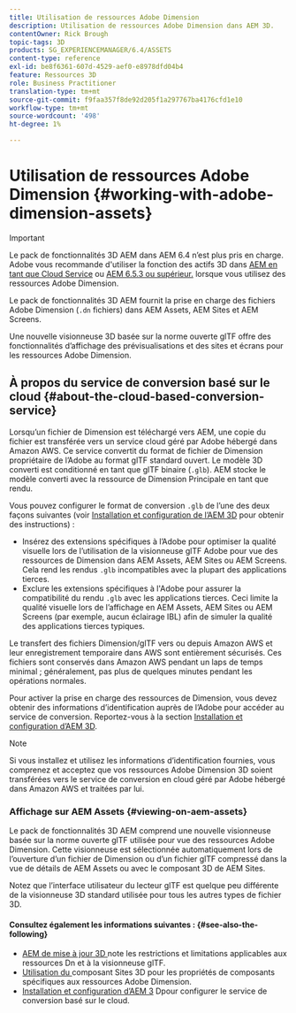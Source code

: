 ```yaml
---
title: Utilisation de ressources Adobe Dimension
description: Utilisation de ressources Adobe Dimension dans AEM 3D.
contentOwner: Rick Brough
topic-tags: 3D
products: SG_EXPERIENCEMANAGER/6.4/ASSETS
content-type: reference
exl-id: be8f6361-607d-4529-aef0-e8978dfd04b4
feature: Ressources 3D
role: Business Practitioner
translation-type: tm+mt
source-git-commit: f9faa357f8de92d205f1a297767ba4176cfd1e10
workflow-type: tm+mt
source-wordcount: '498'
ht-degree: 1%

---
```


# Utilisation de ressources Adobe Dimension {#working-with-adobe-dimension-assets}

>[!IMPORTANT]
>
>Le pack de fonctionnalités 3D AEM dans AEM 6.4 n’est plus pris en charge. Adobe vous recommande d&#39;utiliser la fonction des actifs 3D dans [AEM en tant que Cloud Service](https://experienceleague.adobe.com/docs/experience-manager-cloud-service/assets/dynamicmedia/assets-3d.html#dynamicmedia) ou [AEM 6.5.3 ou supérieur.](https://experienceleague.adobe.com/docs/experience-manager-65/assets/dynamic/assets-3d.html#dynamic) lorsque vous utilisez des ressources Adobe Dimension.

Le pack de fonctionnalités 3D AEM fournit la prise en charge des fichiers Adobe Dimension (`.dn` fichiers) dans AEM Assets, AEM Sites et AEM Screens.

Une nouvelle visionneuse 3D basée sur la norme ouverte glTF offre des fonctionnalités d’affichage des prévisualisations et des sites et écrans pour les ressources Adobe Dimension.

## À propos du service de conversion basé sur le cloud {#about-the-cloud-based-conversion-service}

Lorsqu’un fichier de Dimension est téléchargé vers AEM, une copie du fichier est transférée vers un service cloud géré par Adobe hébergé dans Amazon AWS. Ce service convertit du format de fichier de Dimension propriétaire de l’Adobe au format glTF standard ouvert. Le modèle 3D converti est conditionné en tant que glTF binaire (`.glb`). AEM stocke le modèle converti avec la ressource de Dimension Principale en tant que rendu.

Vous pouvez configurer le format de conversion `.glb` de l’une des deux façons suivantes (voir [Installation et configuration de l’AEM 3D](install-config-3d.md) pour obtenir des instructions) :

* Insérez des extensions spécifiques à l’Adobe pour optimiser la qualité visuelle lors de l’utilisation de la visionneuse glTF Adobe pour vue des ressources de Dimension dans AEM Assets, AEM Sites ou AEM Screens. Cela rend les rendus `.glb` incompatibles avec la plupart des applications tierces.
* Exclure les extensions spécifiques à l&#39;Adobe pour assurer la compatibilité du rendu `.glb` avec les applications tierces. Ceci limite la qualité visuelle lors de l’affichage en AEM Assets, AEM Sites ou AEM Screens (par exemple, aucun éclairage IBL) afin de simuler la qualité des applications tierces typiques.

Le transfert des fichiers Dimension/glTF vers ou depuis Amazon AWS et leur enregistrement temporaire dans AWS sont entièrement sécurisés. Ces fichiers sont conservés dans Amazon AWS pendant un laps de temps minimal ; généralement, pas plus de quelques minutes pendant les opérations normales.

Pour activer la prise en charge des ressources de Dimension, vous devez obtenir des informations d’identification auprès de l’Adobe pour accéder au service de conversion. Reportez-vous à la section [Installation et configuration d’AEM 3D](install-config-3d.md).

>[!NOTE]
>
>Si vous installez et utilisez les informations d’identification fournies, vous comprenez et acceptez que vos ressources Adobe Dimension 3D soient transférées vers le service de conversion en cloud géré par Adobe hébergé dans Amazon AWS et traitées par lui.

### Affichage sur AEM Assets {#viewing-on-aem-assets}

Le pack de fonctionnalités 3D AEM comprend une nouvelle visionneuse basée sur la norme ouverte glTF utilisée pour vue des ressources Adobe Dimension. Cette visionneuse est sélectionnée automatiquement lors de l’ouverture d’un fichier de Dimension ou d’un fichier glTF compressé dans la vue de détails de AEM Assets ou avec le composant 3D de AEM Sites.

Notez que l’interface utilisateur du lecteur glTF est quelque peu différente de la visionneuse 3D standard utilisée pour tous les autres types de fichier 3D.

#### Consultez également les informations suivantes : {#see-also-the-following}

* [AEM de mise à jour 3D ](/help/release-notes/aem3d-release-notes.md) note les restrictions et limitations applicables aux ressources Dn et à la visionneuse glTF.
* [Utilisation du ](using-the-3d-sites-component.md) composant Sites 3D pour les propriétés de composants spécifiques aux ressources Adobe Dimension.
* [Installation et configuration d’AEM 3](install-config-3d.md) Dpour configurer le service de conversion basé sur le cloud.
